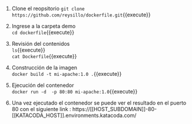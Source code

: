 
1. Clone el reopsitorio
`git clone https://github.com/reysillo/dockerfile.git`{{execute}}  


2. Ingrese a la carpeta demo  
`cd dockerfile`{{execute}}  

3. Revisión del contenidos  
`ls`{{execute}}    
`cat Dockerfile`{{execute}}  

4. Construcción  de la imagen  
`docker build -t mi-apache:1.0 .`{{execute}}  

5. Ejecución del contenedor  
`docker run -d  -p 80:80 mi-apache:1.0`{{execute}}  

6. Una vez ejecutado el contenedor se puede ver el resultado en el puerto 80 con el siguiente link : https://[[HOST_SUBDOMAIN]]-80-[[KATACODA_HOST]].environments.katacoda.com/  




